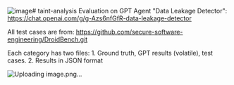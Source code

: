![image](https://github.com/har-s-riet/taint-analysis/assets/151479498/63cca57a-f509-4b80-9166-13e5f101ec69)# taint-analysis
Evaluation on GPT Agent "Data Leakage Detector": https://chat.openai.com/g/g-Azs6nfGfR-data-leakage-detector

All test cases are from: https://github.com/secure-software-engineering/DroidBench.git

Each category has two files:  1. Ground truth, GPT results (volatile), test cases.
                              2. Results in JSON format


![Uploading image.png…]()
